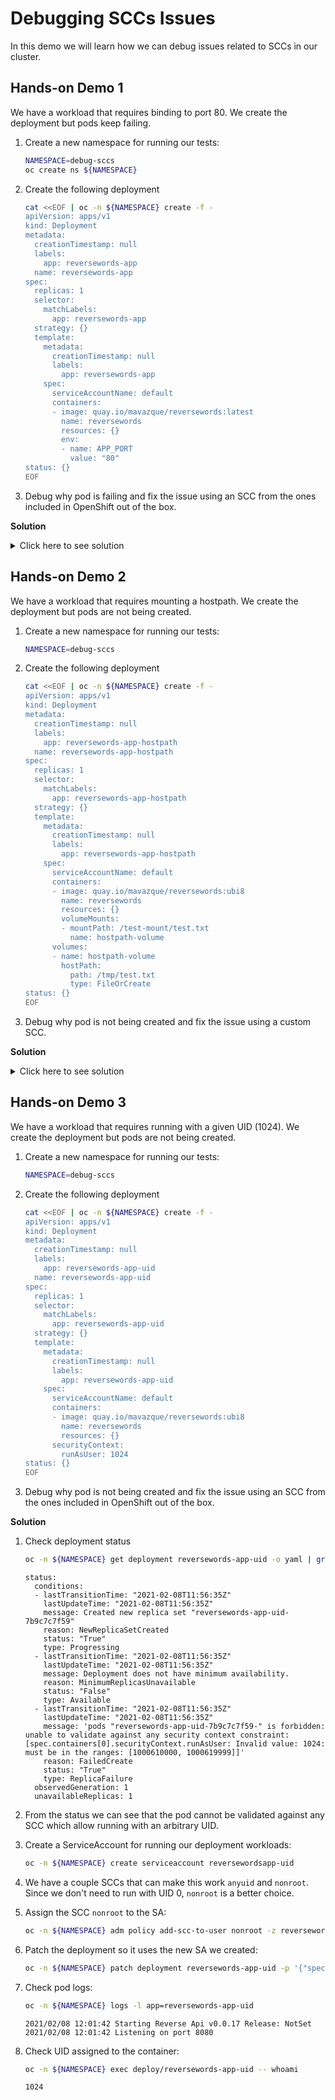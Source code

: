 # **Debugging SCCs Issues**

In this demo we will learn how we can debug issues related to SCCs in our cluster.

## **Hands-on Demo 1**

We have a workload that requires binding to port 80. We create the deployment but pods keep failing.

1. Create a new namespace for running our tests:

    ~~~sh
    NAMESPACE=debug-sccs
    oc create ns ${NAMESPACE}
    ~~~
2. Create the following deployment

    ~~~sh
    cat <<EOF | oc -n ${NAMESPACE} create -f -
    apiVersion: apps/v1
    kind: Deployment
    metadata:
      creationTimestamp: null
      labels:
        app: reversewords-app
      name: reversewords-app
    spec:
      replicas: 1
      selector:
        matchLabels:
          app: reversewords-app
      strategy: {}
      template:
        metadata:
          creationTimestamp: null
          labels:
            app: reversewords-app
        spec:
          serviceAccountName: default
          containers:
          - image: quay.io/mavazque/reversewords:latest
            name: reversewords
            resources: {}
            env:
            - name: APP_PORT
              value: "80"
    status: {}
    EOF
    ~~~
3. Debug why pod is failing and fix the issue using an SCC from the ones included in OpenShift out of the box.

**Solution**

<details>
  <summary>Click here to see solution</summary>

  1. Check the pod logs

      ~~~sh
      oc -n ${NAMESPACE} logs -l app=reversewords-app
      ~~~

      ~~~
      2021/02/08 10:58:34 Starting Reverse Api v0.0.17 Release: NotSet
      2021/02/08 10:58:34 Listening on port 80
      2021/02/08 10:58:34 listen tcp :80: bind: permission denied
      ~~~
  2. From the logs we can see that the pod doesn't have permissions to bind to port 80.
  3. We could bind to that port if we were running as UID 0.
  4. Create a ServiceAccount for running our deployment workloads:
  
      ~~~sh
      oc -n ${NAMESPACE} create serviceaccount reversewordsapp
      ~~~
  5. Assign the SCC `anyuid` to the SA:

      ~~~sh
      oc -n ${NAMESPACE} adm policy add-scc-to-user anyuid -z reversewordsapp
      ~~~
  6. Patch the deployment so it uses the new SA we created:

      ~~~sh
      oc -n ${NAMESPACE} patch deployment reversewords-app -p '{"spec":{"template":{"spec":{"serviceAccountName":"reversewordsapp"}}}}' --type merge
      ~~~
  7. Patch the deployment so container `reversewords` runs with UID 0:

      ~~~sh
      oc -n ${NAMESPACE} patch deployment reversewords-app -p '{"spec":{"template":{"spec":{"$setElementOrder/containers":[{"name":"reversewords"}],"containers":[{"name":"reversewords","securityContext":{"runAsUser":0}}]}}}}'
      ~~~
  8. Check pod logs:

      ~~~sh
      oc -n ${NAMESPACE} logs -l app=reversewords-app
      ~~~

      ~~~
      2021/02/08 11:03:21 Starting Reverse Api v0.0.17 Release: NotSet
      2021/02/08 11:03:21 Listening on port 80
      ~~~
</details>

## **Hands-on Demo 2**

We have a workload that requires mounting a hostpath. We create the deployment but pods are not being created.

1. Create a new namespace for running our tests:

    ~~~sh
    NAMESPACE=debug-sccs
    ~~~
2. Create the following deployment

    ~~~sh
    cat <<EOF | oc -n ${NAMESPACE} create -f -
    apiVersion: apps/v1
    kind: Deployment
    metadata:
      creationTimestamp: null
      labels:
        app: reversewords-app-hostpath
      name: reversewords-app-hostpath
    spec:
      replicas: 1
      selector:
        matchLabels:
          app: reversewords-app-hostpath
      strategy: {}
      template:
        metadata:
          creationTimestamp: null
          labels:
            app: reversewords-app-hostpath
        spec:
          serviceAccountName: default
          containers:
          - image: quay.io/mavazque/reversewords:ubi8
            name: reversewords
            resources: {}
            volumeMounts:
            - mountPath: /test-mount/test.txt
              name: hostpath-volume
          volumes:
          - name: hostpath-volume
            hostPath:
              path: /tmp/test.txt
              type: FileOrCreate
    status: {}
    EOF
    ~~~
3. Debug why pod is not being created and fix the issue using a custom SCC.

**Solution**

<details>
  <summary>Click here to see solution</summary>

  1. Check deployment status

      ~~~sh
      oc -n ${NAMESPACE} get deployment reversewords-app-hostpath -o yaml | grep -A100  ^status:
      ~~~

      ~~~
      status:
        conditions:
        - lastTransitionTime: "2021-02-08T11:24:05Z"
          lastUpdateTime: "2021-02-08T11:24:05Z"
          message: Created new replica set "reversewords-app-hostpath-598657994b"
          reason: NewReplicaSetCreated
          status: "True"
          type: Progressing
        - lastTransitionTime: "2021-02-08T11:24:05Z"
          lastUpdateTime: "2021-02-08T11:24:05Z"
          message: Deployment does not have minimum availability.
          reason: MinimumReplicasUnavailable
          status: "False"
          type: Available
        - lastTransitionTime: "2021-02-08T11:24:05Z"
          lastUpdateTime: "2021-02-08T11:24:05Z"
          message: 'pods "reversewords-app-hostpath-598657994b-" is forbidden: unable to validate against any security context constraint: [spec.volumes[0]: Invalid value: "hostPath": hostPath volumes are not allowed to be used]'
          reason: FailedCreate
          status: "True"
          type: ReplicaFailure
        observedGeneration: 1
        unavailableReplicas: 1
      ~~~
  2. From the status we can see that the pod cannot be validated against any SCC which allow hostPath mounts.
  3. We could mount that path if we had access to an SCC which allows this kind of mounts.
  4. Create a ServiceAccount for running our deployment workloads:
  
      ~~~sh
      oc -n ${NAMESPACE} create serviceaccount reversewordsapp-hostpath
      ~~~
  5. Create a SCC based on the restricted one but with permissions to mount `hostPath` volumes:

      > **NOTE**: We added `hostPath` to the list of allowed volumes. And set `allowHostDirVolumePlugin` to `true`.

      ~~~sh
      cat <<EOF | oc create -f -
      kind: SecurityContextConstraints
      metadata:
        name: restricted-hostpathmount
      priority: null
      readOnlyRootFilesystem: false
      requiredDropCapabilities:
      - KILL
      - MKNOD
      - SETUID
      - SETGID
      runAsUser:
        type: MustRunAsRange
      seLinuxContext:
        type: MustRunAs
      supplementalGroups:
        type: RunAsAny
      users: []
      volumes:
      - configMap
      - downwardAPI
      - emptyDir
      - persistentVolumeClaim
      - projected
      - secret
      - hostPath
      allowHostDirVolumePlugin: true
      allowHostIPC: false
      allowHostNetwork: false
      allowHostPID: false
      allowHostPorts: false
      allowPrivilegeEscalation: true
      allowPrivilegedContainer: false
      allowedCapabilities: null      
      apiVersion: security.openshift.io/v1
      defaultAddCapabilities: null
      fsGroup:
        type: MustRunAs
      groups: []
      EOF
      ~~~
  5. Assign the SCC `restricted-hostpathmount` to the SA:

      ~~~sh
      oc -n ${NAMESPACE} adm policy add-scc-to-user restricted-hostpathmount -z reversewordsapp-hostpath
      ~~~
  6. Patch the deployment so it uses the new SA we created:

      ~~~sh
      oc -n ${NAMESPACE} patch deployment reversewords-app-hostpath -p '{"spec":{"template":{"spec":{"serviceAccountName":"reversewordsapp-hostpath"}}}}' --type merge
      ~~~
  7. Scale the deployment to 0 and back to 1 so it gets the latest configuration:

      ~~~sh
      oc -n ${NAMESPACE} scale deployment reversewords-app-hostpath --replicas=0
      oc -n ${NAMESPACE} scale deployment reversewords-app-hostpath --replicas=1
      ~~~
  8. Check pod logs:

      ~~~sh
      oc -n ${NAMESPACE} logs -l app=reversewords-app-hostpath
      ~~~

      ~~~
      2021/02/08 11:34:21 Starting Reverse Api v0.0.17 Release: NotSet
      2021/02/08 11:34:21 Listening on port 8080
      ~~~
  9. List our hostPath volume:

      ~~~sh
      oc -n ${NAMESPACE} exec deploy/reversewords-app-hostpath -- ls -l /test-mount/test.txt
      ~~~

      ~~~
      -rw-r--r--. 1 root root 0 Feb  8 11:34 /test-mount/test.txt
      ~~~
</details>

## **Hands-on Demo 3**

We have a workload that requires running with a given UID (1024). We create the deployment but pods are not being created. 

1. Create a new namespace for running our tests:

    ~~~sh
    NAMESPACE=debug-sccs
    ~~~
2. Create the following deployment

    ~~~sh
    cat <<EOF | oc -n ${NAMESPACE} create -f -
    apiVersion: apps/v1
    kind: Deployment
    metadata:
      creationTimestamp: null
      labels:
        app: reversewords-app-uid
      name: reversewords-app-uid
    spec:
      replicas: 1
      selector:
        matchLabels:
          app: reversewords-app-uid
      strategy: {}
      template:
        metadata:
          creationTimestamp: null
          labels:
            app: reversewords-app-uid
        spec:
          serviceAccountName: default
          containers:
          - image: quay.io/mavazque/reversewords:ubi8
            name: reversewords
            resources: {}
          securityContext:
            runAsUser: 1024
    status: {}
    EOF
    ~~~
3. Debug why pod is not being created and fix the issue using an SCC from the ones included in OpenShift out of the box.

**Solution**

  1. Check deployment status

      ~~~sh
      oc -n ${NAMESPACE} get deployment reversewords-app-uid -o yaml | grep -A100  ^status:
      ~~~

      ~~~
      status:
        conditions:
        - lastTransitionTime: "2021-02-08T11:56:35Z"
          lastUpdateTime: "2021-02-08T11:56:35Z"
          message: Created new replica set "reversewords-app-uid-7b9c7c7f59"
          reason: NewReplicaSetCreated
          status: "True"
          type: Progressing
        - lastTransitionTime: "2021-02-08T11:56:35Z"
          lastUpdateTime: "2021-02-08T11:56:35Z"
          message: Deployment does not have minimum availability.
          reason: MinimumReplicasUnavailable
          status: "False"
          type: Available
        - lastTransitionTime: "2021-02-08T11:56:35Z"
          lastUpdateTime: "2021-02-08T11:56:35Z"
          message: 'pods "reversewords-app-uid-7b9c7c7f59-" is forbidden: unable to validate against any security context constraint: [spec.containers[0].securityContext.runAsUser: Invalid value: 1024: must be in the ranges: [1000610000, 1000619999]]'
          reason: FailedCreate
          status: "True"
          type: ReplicaFailure
        observedGeneration: 1
        unavailableReplicas: 1
      ~~~
  2. From the status we can see that the pod cannot be validated against any SCC which allow running with an arbitrary UID.
  3. Create a ServiceAccount for running our deployment workloads:
  
      ~~~sh
      oc -n ${NAMESPACE} create serviceaccount reversewordsapp-uid
      ~~~
  4. We have a couple SCCs that can make this work `anyuid` and `nonroot`. Since we don't need to run with UID 0, `nonroot` is a better choice.
  5. Assign the SCC `nonroot` to the SA:

      ~~~sh
      oc -n ${NAMESPACE} adm policy add-scc-to-user nonroot -z reversewordsapp-uid
      ~~~
  6. Patch the deployment so it uses the new SA we created:

      ~~~sh
      oc -n ${NAMESPACE} patch deployment reversewords-app-uid -p '{"spec":{"template":{"spec":{"serviceAccountName":"reversewordsapp-uid"}}}}' --type merge
      ~~~
  7. Check pod logs:

      ~~~sh
      oc -n ${NAMESPACE} logs -l app=reversewords-app-uid
      ~~~

      ~~~
      2021/02/08 12:01:42 Starting Reverse Api v0.0.17 Release: NotSet
      2021/02/08 12:01:42 Listening on port 8080
      ~~~
  9. Check UID assigned to the container:

      ~~~sh
      oc -n ${NAMESPACE} exec deploy/reversewords-app-uid -- whoami
      ~~~

      ~~~
      1024
      ~~~
</details>
